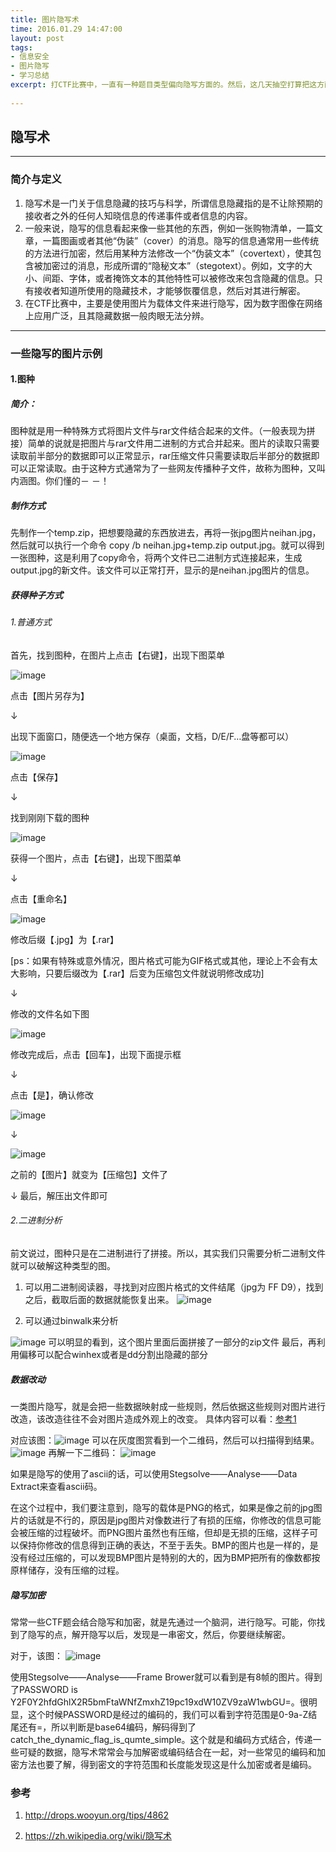 ```yaml
---
title: 图片隐写术
time: 2016.01.29 14:47:00
layout: post
tags:
- 信息安全
- 图片隐写
- 学习总结
excerpt: 打CTF比赛中，一直有一种题目类型偏向隐写方面的。然后，这几天抽空打算把这方面的知识学习一下。本博文会持续搜集一些，我所知道的图片隐写资料。额，有一些感觉wooyun那边已经写的很详细了，我就不再重复了，可参考：http://drops.wooyun.org/tips/4862
    
---
```


## 隐写术


---

### 简介与定义
1. 隐写术是一门关于信息隐藏的技巧与科学，所谓信息隐藏指的是不让除预期的接收者之外的任何人知晓信息的传递事件或者信息的内容。
2. 一般来说，隐写的信息看起来像一些其他的东西，例如一张购物清单，一篇文章，一篇图画或者其他“伪装”（cover）的消息。隐写的信息通常用一些传统的方法进行加密，然后用某种方法修改一个“伪装文本”（covertext），使其包含被加密过的消息，形成所谓的“隐秘文本”（stegotext）。例如，文字的大小、间距、字体，或者掩饰文本的其他特性可以被修改来包含隐藏的信息。只有接收者知道所使用的隐藏技术，才能够恢覆信息，然后对其进行解密。
3. 在CTF比赛中，主要是使用图片为载体文件来进行隐写，因为数字图像在网络上应用广泛，且其隐藏数据一般肉眼无法分辨。

---

### 一些隐写的图片示例

#### 1.图种
##### 简介：
图种就是用一种特殊方式将图片文件与rar文件结合起来的文件。（一般表现为拼接）简单的说就是把图片与rar文件用二进制的方式合并起来。图片的读取只需要读取前半部分的数据即可以正常显示，rar压缩文件只需要读取后半部分的数据即可以正常读取。由于这种方式通常为了一些网友传播种子文件，故称为图种，又叫内涵图。你们懂的－ －！

##### 制作方式
先制作一个temp.zip，把想要隐藏的东西放进去，再将一张jpg图片neihan.jpg，然后就可以执行一个命令 copy /b neihan.jpg+temp.zip output.jpg。就可以得到一张图种，这是利用了copy命令，将两个文件已二进制方式连接起来，生成output.jpg的新文件。该文件可以正常打开，显示的是neihan.jpg图片的信息。

##### 获得种子方式

###### 1.普通方式
首先，找到图种，在图片上点击【右键】，出现下图菜单

![image](http://imgsrc.baidu.com/forum/w%3D580/sign=1aa3c4298bd4b31cf03c94b3b7d7276f/4adb13f33a87e95065642c0610385343faf2b441.jpg)

点击【图片另存为】

↓

出现下面窗口，随便选一个地方保存（桌面，文档，D/E/F…盘等都可以）

![image](http://imgsrc.baidu.com/forum/w%3D580/sign=cce223b015ce36d3a20483380af23a24/218f7f4e9258d109248976d8d158ccbf6d814d4a.jpg)

点击【保存】

↓

找到刚刚下载的图种

![image](http://imgsrc.baidu.com/forum/w%3D580/sign=0c3601a21a4c510faec4e21250582528/c6f204f5e0fe99253743b63a34a85edf8cb1716d.jpg)

获得一个图片，点击【右键】，出现下图菜单

↓

点击【重命名】

![image](http://imgsrc.baidu.com/forum/w%3D580/sign=b6a89744d21b0ef46ce89856edc551a1/55da65086e061d951811e8527bf40ad163d9ca65.jpg)

修改后缀【.jpg】为【.rar】

[ps：如果有特殊或意外情况，图片格式可能为GIF格式或其他，理论上不会有太大影响，只要后缀改为【.rar】后变为压缩包文件就说明修改成功]

↓

修改的文件名如下图

![image](http://imgsrc.baidu.com/forum/w%3D580/sign=2d807ab576c6a7efb926a82ecdfbafe9/e70e846eddc451da4b5ad381b6fd5266d116320c.jpg)

修改完成后，点击【回车】，出现下面提示框

↓

点击【是】，确认修改

![image](http://imgsrc.baidu.com/forum/w%3D580/sign=0e96f7cf0a7b02080cc93fe952d8f25f/6b068844ad345982d2273af80cf431adcaef8403.jpg)

↓

![image](http://imgsrc.baidu.com/forum/w%3D580/sign=fb473b5abaa1cd1105b672288913c8b0/266f63ed2e738bd4b0876d5ba18b87d6267ff916.jpg)

之前的【图片】就变为【压缩包】文件了

↓
最后，解压出文件即可

###### 2.二进制分析
前文说过，图种只是在二进制进行了拼接。所以，其实我们只需要分析二进制文件就可以破解这种类型的图。

1. 可以用二进制阅读器，寻找到对应图片格式的文件结尾（jpg为 FF D9），找到之后，截取后面的数据就能恢复出来。
![image](http://static.wooyun.org/20150211/2015021109583530521.png)

2. 可以通过binwalk来分析

![image](http://momomoxiaoxi.com/img/post/hidden/1.png)
可以明显的看到，这个图片里面后面拼接了一部分的zip文件
最后，再利用偏移可以配合winhex或者是dd分割出隐藏的部分

##### 数据改动
一类图片隐写，就是会把一些数据映射成一些规则，然后依据这些规则对图片进行改造，该改造往往不会对图片造成外观上的改变。
具体内容可以看：[参考1](http://drops.wooyun.org/tips/4862)

对应该图：![image](http://momomoxiaoxi.com/img/post/hidden/2.png)
可以在灰度图赏看到一个二维码，然后可以扫描得到结果。
![image](http://momomoxiaoxi.com/img/post/hidden/3.png)	
再解一下二维码：
![image](http://momomoxiaoxi.com/img/post/hidden/4.png)

如果是隐写的使用了ascii的话，可以使用Stegsolve——Analyse——Data Extract来查看ascii码。

在这个过程中，我们要注意到，隐写的载体是PNG的格式，如果是像之前的jpg图片的话就是不行的，原因是jpg图片对像数进行了有损的压缩，你修改的信息可能会被压缩的过程破坏。而PNG图片虽然也有压缩，但却是无损的压缩，这样子可以保持你修改的信息得到正确的表达，不至于丢失。BMP的图片也是一样的，是没有经过压缩的，可以发现BMP图片是特别的大的，因为BMP把所有的像数都按原样储存，没有压缩的过程。

##### 隐写加密
常常一些CTF题会结合隐写和加密，就是先通过一个脑洞，进行隐写。可能，你找到了隐写的点，解开隐写以后，发现是一串密文，然后，你要继续解密。

对于，该图：
![image](http://momomoxiaoxi.com/img/post/hidden/5.gif)

使用Stegsolve——Analyse——Frame Brower就可以看到是有8帧的图片。得到了PASSWORD is Y2F0Y2hfdGhlX2R5bmFtaWNfZmxhZ19pc19xdW10ZV9zaW1wbGU=。很明显，这个时候PASSWORD是经过的编码的，我们可以看到字符范围是0-9a-Z结尾还有=，所以判断是base64编码，解码得到了catch_the_dynamic_flag_is_qumte_simple。这个就是和编码方式结合，传递一些可疑的数据，隐写术常常会与加解密或编码结合在一起，对一些常见的编码和加密方法也要了解，得到密文的字符范围和长度能发现这是什么加密或者是编码。


### 参考

1. http://drops.wooyun.org/tips/4862

2. https://zh.wikipedia.org/wiki/隐写术